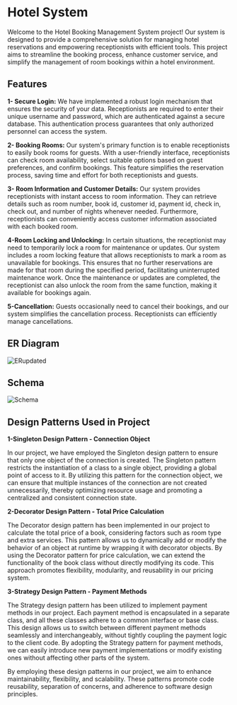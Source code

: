 # Hotel System
Welcome to the Hotel Booking Management System project! Our system is designed to provide a comprehensive solution for managing hotel reservations and empowering receptionists with efficient tools. This project aims to streamline the booking process, enhance customer service, and simplify the management of room bookings within a hotel environment.

## Features
**1- Secure Login:** We have implemented a robust login mechanism that ensures the security of your data. Receptionists are required to enter their unique username and password, which are authenticated against a secure database. This authentication process guarantees that only authorized personnel can access the system.

**2- Booking Rooms:** Our system's primary function is to enable receptionists to easily book rooms for guests. With a user-friendly interface, receptionists can check room availability, select suitable options based on guest preferences, and confirm bookings. This feature simplifies the reservation process, saving time and effort for both receptionists and guests.

**3- Room Information and Customer Details:** Our system provides receptionists with instant access to room information. They can retrieve details such as room number, book id, customer id, payment id, check in, check out,  and number of nights whenever needed. Furthermore, receptionists can conveniently access customer information associated with each booked room.

**4-Room Locking and Unlocking:** In certain situations, the receptionist may need to temporarily lock a room for maintenance or updates. Our system includes a room locking feature that allows receptionists to mark a room as unavailable for bookings. This ensures that no further reservations are made for that room during the specified period, facilitating uninterrupted maintenance work. Once the maintenance or updates are completed, the receptionist can also unlock the room from the same function, making it available for bookings again.

**5-Cancellation:** Guests occasionally need to cancel their bookings, and our system simplifies the cancellation process.
Receptionists can efficiently manage cancellations.

## ER Diagram

![ERupdated](https://github.com/Hotel-System252/Hotel-System/assets/98660298/29d6d49e-8ec8-4ab2-b85f-837688d24f38)

## Schema 

![Schema ](https://github.com/Hotel-System252/Hotel-System/assets/98660298/33a028aa-a0a5-4f44-9f81-9d22da9870b4)

## Design Patterns Used in Project

**1-Singleton Design Pattern - Connection Object**

In our project, we have employed the Singleton design pattern to ensure that only one object of the connection is created. The Singleton pattern restricts the instantiation of a class to a single object, providing a global point of access to it. By utilizing this pattern for the connection object, we can ensure that multiple instances of the connection are not created unnecessarily, thereby optimizing resource usage and promoting a centralized and consistent connection state.

**2-Decorator Design Pattern - Total Price Calculation**

The Decorator design pattern has been implemented in our project to calculate the total price of a book, considering factors such as room type and extra services. This pattern allows us to dynamically add or modify the behavior of an object at runtime by wrapping it with decorator objects. By using the Decorator pattern for price calculation, we can extend the functionality of the book class without directly modifying its code. This approach promotes flexibility, modularity, and reusability in our pricing system.

**3-Strategy Design Pattern - Payment Methods**

The Strategy design pattern has been utilized to implement payment methods in our project. Each payment method is encapsulated in a separate class, and all these classes adhere to a common interface or base class. This design allows us to switch between different payment methods seamlessly and interchangeably, without tightly coupling the payment logic to the client code. By adopting the Strategy pattern for payment methods, we can easily introduce new payment implementations or modify existing ones without affecting other parts of the system.

By employing these design patterns in our project, we aim to enhance maintainability, flexibility, and scalability. These patterns promote code reusability, separation of concerns, and adherence to software design principles.
